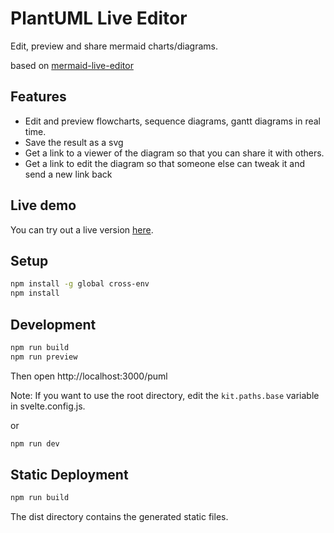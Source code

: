 # PlantUML Live Editor

Edit, preview and share mermaid charts/diagrams.

based on [mermaid-live-editor](https://github.com/mermaid-js/mermaid-live-editor)

## Features

- Edit and preview flowcharts, sequence diagrams, gantt diagrams in real time.
- Save the result as a svg
- Get a link to a viewer of the diagram so that you can share it with others.
- Get a link to edit the diagram so that someone else can tweak it and send a new link back

## Live demo

You can try out a live version [here](https://panjianning.com/puml/).

## Setup
```bash
npm install -g global cross-env
npm install
```
## Development

```bash
npm run build
npm run preview
```

Then open http://localhost:3000/puml

Note: If you want to use the root directory, edit the `kit.paths.base` variable in svelte.config.js.

or

``` bash
npm run dev
```

## Static Deployment

```bash
npm run build
```

The dist directory contains the generated static files.

